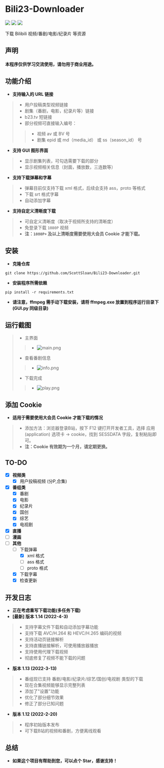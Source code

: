 # Bili23-Downloader
![](https://img.shields.io/badge/Latest_Version-1.13-green.svg) ![](https://img.shields.io/badge/Python-3.8.10-green.svg) ![](https://img.shields.io/badge/wxPython-4.1.1-green.svg)  
  
下载 Bilibili 视频/番剧/电影/纪录片 等资源  
## 声明
#### 本程序仅供学习交流使用，请勿用于商业用途。  
## 功能介绍
- **支持输入的 URL 链接**
> - 用户投稿类型视频链接
> - 剧集（番剧，电影，纪录片等）链接
> - b23.tv 短链接
> - 部分视频可直接输入编号：
> > - 视频 av 或 BV 号
> > - 剧集 epid 或 md（media_id） 或 ss（season_id） 号
- **支持 GUI 图形界面**  
> - 显示剧集列表，可勾选需要下载的部分
> - 显示视频相关信息（封面，播放数，三连数等）
- **支持下载弹幕和字幕**  
> - 弹幕目前仅支持下载 xml 格式，后续会支持 ass，proto 等格式
> - 下载 srt 格式字幕
> - 自动添加字幕
- **支持自定义清晰度下载**  
> - 可自定义清晰度（取决于视频所支持的清晰度）  
> - 免登录下载 `1080P` 视频  
> - **注：`1080P+` 及以上清晰度需要使用大会员 Cookie 才能下载。**
## 安装
- **克隆仓库**
```
git clone https://github.com/ScottSloan/Bili23-Downloader.git
```
- **安装程序所需依赖**
```
pip install -r requirements.txt
```
- **请注意，ffmpeg 需手动下载安装，请将 ffmpeg.exe 放置到程序运行目录下 (GUI.py 同级目录)**
## 运行截图
> - 主界面
> > - ![main.png](https://s2.loli.net/2022/03/13/mbf4WduIlViO19q.png)
> - 查看番剧信息
> > - ![info.png](https://s2.loli.net/2022/03/13/9Vpaol6DZzmwn54.png)
> - 下载完成
> > - ![play.png](https://s2.loli.net/2022/03/13/C4zOUAiX3aWnYMv.png)
## 添加 Cookie
- **适用于需要使用大会员 Cookie 才能下载的情况**
> - 添加方法：浏览器登录B站，按下 F12 键打开开发者工具，选择 应用(application) 选项卡 -> cookie，找到 SESSDATA 字段，复制粘贴即可。
> - **注：Cookie 有效期为一个月，请定期更换。**
## TO-DO
- [X] **视频类**
  - [X] 用户投稿视频 (分P,合集)
- [X] **番组类**
  - [X] 番剧
  - [X] 电影
  - [X] 纪录片
  - [X] 国创
  - [X] 综艺
  - [X] 电视剧
- [X] **直播**
- [ ] **漫画**
- [ ] **其他**
  - [ ] 下载弹幕
    - [X] xml 格式
    - [ ] ass 格式
    - [ ] proto 格式
  - [X] 下载字幕
  - [X] 检查更新
## 开发日志
- **正在考虑重写下载功能(多任务下载)**
- **[最新] 版本 1.14 (2022-4-3)**
> - 支持字幕文件下载和自动添加字幕功能
> - 支持下载 AVC/H.264 和 HEVC/H.265 编码的视频
> - 支持活动页链接解析
> - 支持直播链接解析，可使用播放器播放
> - 支持使用代理下载视频
> - 彻底修复了视频不能下载的问题
- **版本 1.13 (2022-3-13)**
> - 番组现已支持 番剧/电影/纪录片/综艺/国创/电视剧 类型的下载
> - 现在合集视频能够显示完整列表
> - 添加了"设置"功能
> - 优化了部分细节效果
> - 修正了部分已知问题
- **版本 1.12 (2022-2-20)**
> - 程序初始版本发布
> - 可下载B站的视频和番剧，方便离线观看
## 总结
- **如果这个项目有帮助到您，可以点个 Star，感谢支持！**
